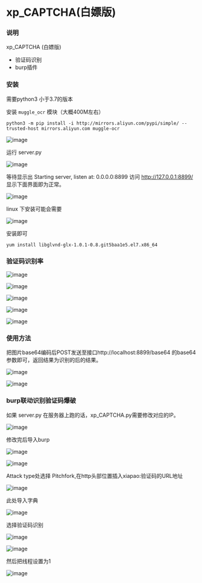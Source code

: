 # xp_CAPTCHA(白嫖版)


### 说明
xp_CAPTCHA (白嫖版)
* 验证码识别
* burp插件

### 安装

需要python3 小于3.7的版本

安装 `muggle_ocr` 模块（大概400M左右）
```
python3 -m pip install -i http://mirrors.aliyun.com/pypi/simple/ --trusted-host mirrors.aliyun.com muggle-ocr
```

![image](https://user-images.githubusercontent.com/30351807/115872316-3f4b6780-a474-11eb-8f25-a2de13274510.png)



运行 server.py 


![image](https://user-images.githubusercontent.com/30351807/115872339-470b0c00-a474-11eb-8339-109b82f464eb.png)


等待显示出 Starting server, listen at: 0.0.0.0:8899 访问 http://127.0.0.1:8899/ 显示下面界面即为正常。



![image](https://user-images.githubusercontent.com/30351807/115872365-4ffbdd80-a474-11eb-8be6-cd4150242d66.png)


linux 下安装可能会需要


![image](https://user-images.githubusercontent.com/30351807/115872401-58ecaf00-a474-11eb-9a1a-e933173585a7.png)


安装即可
```
yum install libglvnd-glx-1.0.1-0.8.git5baa1e5.el7.x86_64
```


### 验证码识别率


![image](https://user-images.githubusercontent.com/30351807/115872436-61dd8080-a474-11eb-8971-02c7144ff91e.png)



![image](https://user-images.githubusercontent.com/30351807/115872450-673acb00-a474-11eb-8865-a12383727615.png)



![image](https://user-images.githubusercontent.com/30351807/115872463-6ace5200-a474-11eb-9a8e-a93de9ba0f47.png)



![image](https://user-images.githubusercontent.com/30351807/115872476-702b9c80-a474-11eb-9d48-cdf2e02348d0.png)



![image](https://user-images.githubusercontent.com/30351807/115872496-73bf2380-a474-11eb-9d92-147c69e28452.png)



### 使用方法

把图片base64编码后POST发送至接口http://localhost:8899/base64 的base64参数即可，返回结果为识别的后的结果。


![image](https://user-images.githubusercontent.com/30351807/115872517-791c6e00-a474-11eb-89ad-307efa56d7f1.png)



![image](https://user-images.githubusercontent.com/30351807/115872532-7d488b80-a474-11eb-9886-74519894d224.png)



### burp联动识别验证码爆破

如果 server.py 在服务器上跑的话，xp_CAPTCHA.py需要修改对应的IP。


![image](https://user-images.githubusercontent.com/30351807/115872564-85083000-a474-11eb-85b1-98523a93a60e.png)


修改完后导入burp


![image](https://user-images.githubusercontent.com/30351807/115872601-918c8880-a474-11eb-9b43-6aa958a12172.png)



![image](https://user-images.githubusercontent.com/30351807/115872621-994c2d00-a474-11eb-8072-bbe22b2c8033.png)


Attack type处选择 Pitchfork,在http头部位置插入xiapao:验证码的URL地址


![image](https://user-images.githubusercontent.com/30351807/115872650-a10bd180-a474-11eb-9a34-b30a974d145d.png)


此处导入字典


![image](https://user-images.githubusercontent.com/30351807/115872672-a79a4900-a474-11eb-818f-a3e0c47cfb21.png)


选择验证码识别


![image](https://user-images.githubusercontent.com/30351807/115872696-ad902a00-a474-11eb-814e-305faaa20756.png)



![image](https://user-images.githubusercontent.com/30351807/115872713-b1bc4780-a474-11eb-8e03-df7eab39885f.png)


然后把线程设置为1


![image](https://user-images.githubusercontent.com/30351807/115872728-b5e86500-a474-11eb-8d4f-32344006ee36.png)




